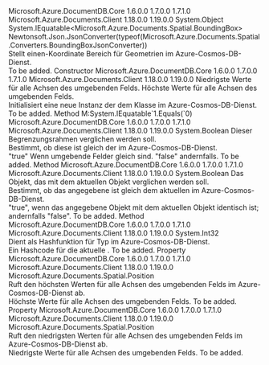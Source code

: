<Type Name="BoundingBox" FullName="Microsoft.Azure.Documents.Spatial.BoundingBox">
  <TypeSignature Language="C#" Value="public sealed class BoundingBox : IEquatable&lt;Microsoft.Azure.Documents.Spatial.BoundingBox&gt;" />
  <TypeSignature Language="ILAsm" Value=".class public auto ansi sealed beforefieldinit BoundingBox extends System.Object implements class System.IEquatable`1&lt;class Microsoft.Azure.Documents.Spatial.BoundingBox&gt;" />
  <TypeSignature Language="DocId" Value="T:Microsoft.Azure.Documents.Spatial.BoundingBox" />
  <TypeSignature Language="VB.NET" Value="Public NotInheritable Class BoundingBox&#xA;Implements IEquatable(Of BoundingBox)" />
  <TypeSignature Language="F#" Value="type BoundingBox = class&#xA;    interface IEquatable&lt;BoundingBox&gt;" />
  <AssemblyInfo>
    <AssemblyName>Microsoft.Azure.DocumentDB.Core</AssemblyName>
    <AssemblyVersion>1.6.0.0</AssemblyVersion>
    <AssemblyVersion>1.7.0.0</AssemblyVersion>
    <AssemblyVersion>1.7.1.0</AssemblyVersion>
  </AssemblyInfo>
  <AssemblyInfo>
    <AssemblyName>Microsoft.Azure.Documents.Client</AssemblyName>
    <AssemblyVersion>1.18.0.0</AssemblyVersion>
    <AssemblyVersion>1.19.0.0</AssemblyVersion>
  </AssemblyInfo>
  <Base>
    <BaseTypeName>System.Object</BaseTypeName>
  </Base>
  <Interfaces>
    <Interface>
      <InterfaceName>System.IEquatable&lt;Microsoft.Azure.Documents.Spatial.BoundingBox&gt;</InterfaceName>
    </Interface>
  </Interfaces>
  <Attributes>
    <Attribute>
      <AttributeName>Newtonsoft.Json.JsonConverter(typeof(Microsoft.Azure.Documents.Spatial.Converters.BoundingBoxJsonConverter))</AttributeName>
    </Attribute>
  </Attributes>
  <Docs>
    <summary>
            Stellt einen-Koordinate Bereich für Geometrien im Azure-Cosmos-DB-Dienst.
            </summary>
    <remarks>To be added.</remarks>
  </Docs>
  <Members>
    <Member MemberName=".ctor">
      <MemberSignature Language="C#" Value="public BoundingBox (Microsoft.Azure.Documents.Spatial.Position min, Microsoft.Azure.Documents.Spatial.Position max);" />
      <MemberSignature Language="ILAsm" Value=".method public hidebysig specialname rtspecialname instance void .ctor(class Microsoft.Azure.Documents.Spatial.Position min, class Microsoft.Azure.Documents.Spatial.Position max) cil managed" />
      <MemberSignature Language="DocId" Value="M:Microsoft.Azure.Documents.Spatial.BoundingBox.#ctor(Microsoft.Azure.Documents.Spatial.Position,Microsoft.Azure.Documents.Spatial.Position)" />
      <MemberSignature Language="VB.NET" Value="Public Sub New (min As Position, max As Position)" />
      <MemberSignature Language="F#" Value="new Microsoft.Azure.Documents.Spatial.BoundingBox : Microsoft.Azure.Documents.Spatial.Position * Microsoft.Azure.Documents.Spatial.Position -&gt; Microsoft.Azure.Documents.Spatial.BoundingBox" Usage="new Microsoft.Azure.Documents.Spatial.BoundingBox (min, max)" />
      <MemberType>Constructor</MemberType>
      <AssemblyInfo>
        <AssemblyName>Microsoft.Azure.DocumentDB.Core</AssemblyName>
        <AssemblyVersion>1.6.0.0</AssemblyVersion>
        <AssemblyVersion>1.7.0.0</AssemblyVersion>
        <AssemblyVersion>1.7.1.0</AssemblyVersion>
      </AssemblyInfo>
      <AssemblyInfo>
        <AssemblyName>Microsoft.Azure.Documents.Client</AssemblyName>
        <AssemblyVersion>1.18.0.0</AssemblyVersion>
        <AssemblyVersion>1.19.0.0</AssemblyVersion>
      </AssemblyInfo>
      <Parameters>
        <Parameter Name="min" Type="Microsoft.Azure.Documents.Spatial.Position" />
        <Parameter Name="max" Type="Microsoft.Azure.Documents.Spatial.Position" />
      </Parameters>
      <Docs>
        <param name="min">
            Niedrigste Werte für alle Achsen des umgebenden Felds.
            </param>
        <param name="max">
            Höchste Werte für alle Achsen des umgebenden Felds.
            </param>
        <summary>
            Initialisiert eine neue Instanz der dem <see cref="T:Microsoft.Azure.Documents.Spatial.BoundingBox" /> Klasse im Azure-Cosmos-DB-Dienst.
            </summary>
        <remarks>To be added.</remarks>
      </Docs>
    </Member>
    <Member MemberName="Equals">
      <MemberSignature Language="C#" Value="public bool Equals (Microsoft.Azure.Documents.Spatial.BoundingBox other);" />
      <MemberSignature Language="ILAsm" Value=".method public hidebysig newslot virtual instance bool Equals(class Microsoft.Azure.Documents.Spatial.BoundingBox other) cil managed" />
      <MemberSignature Language="DocId" Value="M:Microsoft.Azure.Documents.Spatial.BoundingBox.Equals(Microsoft.Azure.Documents.Spatial.BoundingBox)" />
      <MemberSignature Language="VB.NET" Value="Public Function Equals (other As BoundingBox) As Boolean" />
      <MemberSignature Language="F#" Value="override this.Equals : Microsoft.Azure.Documents.Spatial.BoundingBox -&gt; bool" Usage="boundingBox.Equals other" />
      <MemberType>Method</MemberType>
      <Implements>
        <InterfaceMember>M:System.IEquatable`1.Equals(`0)</InterfaceMember>
      </Implements>
      <AssemblyInfo>
        <AssemblyName>Microsoft.Azure.DocumentDB.Core</AssemblyName>
        <AssemblyVersion>1.6.0.0</AssemblyVersion>
        <AssemblyVersion>1.7.0.0</AssemblyVersion>
        <AssemblyVersion>1.7.1.0</AssemblyVersion>
      </AssemblyInfo>
      <AssemblyInfo>
        <AssemblyName>Microsoft.Azure.Documents.Client</AssemblyName>
        <AssemblyVersion>1.18.0.0</AssemblyVersion>
        <AssemblyVersion>1.19.0.0</AssemblyVersion>
      </AssemblyInfo>
      <ReturnValue>
        <ReturnType>System.Boolean</ReturnType>
      </ReturnValue>
      <Parameters>
        <Parameter Name="other" Type="Microsoft.Azure.Documents.Spatial.BoundingBox" />
      </Parameters>
      <Docs>
        <param name="other">
          <see cref="T:Microsoft.Azure.Documents.Spatial.BoundingBox" />Dieser Begrenzungsrahmen verglichen werden soll.</param>
        <summary>
            Bestimmt, ob diese <see cref="T:Microsoft.Azure.Documents.Spatial.BoundingBox" /> ist gleich der <paramref name="other" /> im Azure-Cosmos-DB-Dienst.
            </summary>
        <returns>
          <c>"true"</c> Wenn umgebende Felder gleich sind. <c>"false"</c> andernfalls.</returns>
        <remarks>To be added.</remarks>
      </Docs>
    </Member>
    <Member MemberName="Equals">
      <MemberSignature Language="C#" Value="public override bool Equals (object obj);" />
      <MemberSignature Language="ILAsm" Value=".method public hidebysig virtual instance bool Equals(object obj) cil managed" />
      <MemberSignature Language="DocId" Value="M:Microsoft.Azure.Documents.Spatial.BoundingBox.Equals(System.Object)" />
      <MemberSignature Language="VB.NET" Value="Public Overrides Function Equals (obj As Object) As Boolean" />
      <MemberSignature Language="F#" Value="override this.Equals : obj -&gt; bool" Usage="boundingBox.Equals obj" />
      <MemberType>Method</MemberType>
      <AssemblyInfo>
        <AssemblyName>Microsoft.Azure.DocumentDB.Core</AssemblyName>
        <AssemblyVersion>1.6.0.0</AssemblyVersion>
        <AssemblyVersion>1.7.0.0</AssemblyVersion>
        <AssemblyVersion>1.7.1.0</AssemblyVersion>
      </AssemblyInfo>
      <AssemblyInfo>
        <AssemblyName>Microsoft.Azure.Documents.Client</AssemblyName>
        <AssemblyVersion>1.18.0.0</AssemblyVersion>
        <AssemblyVersion>1.19.0.0</AssemblyVersion>
      </AssemblyInfo>
      <ReturnValue>
        <ReturnType>System.Boolean</ReturnType>
      </ReturnValue>
      <Parameters>
        <Parameter Name="obj" Type="System.Object" />
      </Parameters>
      <Docs>
        <param name="obj">Das Objekt, das mit dem aktuellen Objekt verglichen werden soll. </param>
        <summary>
            Bestimmt, ob das angegebene <see cref="T:Microsoft.Azure.Documents.Spatial.BoundingBox" /> ist gleich dem aktuellen <see cref="T:Microsoft.Azure.Documents.Spatial.BoundingBox" /> im Azure-Cosmos-DB-Dienst.
            </summary>
        <returns>
            "true", wenn das angegebene Objekt mit dem aktuellen Objekt identisch ist; andernfalls "false".
            </returns>
        <remarks>To be added.</remarks>
      </Docs>
    </Member>
    <Member MemberName="GetHashCode">
      <MemberSignature Language="C#" Value="public override int GetHashCode ();" />
      <MemberSignature Language="ILAsm" Value=".method public hidebysig virtual instance int32 GetHashCode() cil managed" />
      <MemberSignature Language="DocId" Value="M:Microsoft.Azure.Documents.Spatial.BoundingBox.GetHashCode" />
      <MemberSignature Language="VB.NET" Value="Public Overrides Function GetHashCode () As Integer" />
      <MemberSignature Language="F#" Value="override this.GetHashCode : unit -&gt; int" Usage="boundingBox.GetHashCode " />
      <MemberType>Method</MemberType>
      <AssemblyInfo>
        <AssemblyName>Microsoft.Azure.DocumentDB.Core</AssemblyName>
        <AssemblyVersion>1.6.0.0</AssemblyVersion>
        <AssemblyVersion>1.7.0.0</AssemblyVersion>
        <AssemblyVersion>1.7.1.0</AssemblyVersion>
      </AssemblyInfo>
      <AssemblyInfo>
        <AssemblyName>Microsoft.Azure.Documents.Client</AssemblyName>
        <AssemblyVersion>1.18.0.0</AssemblyVersion>
        <AssemblyVersion>1.19.0.0</AssemblyVersion>
      </AssemblyInfo>
      <ReturnValue>
        <ReturnType>System.Int32</ReturnType>
      </ReturnValue>
      <Parameters />
      <Docs>
        <summary>
            Dient als Hashfunktion für <see cref="T:Microsoft.Azure.Documents.Spatial.BoundingBox" /> Typ im Azure-Cosmos-DB-Dienst.
            </summary>
        <returns>
            Ein Hashcode für die aktuelle <see cref="T:Microsoft.Azure.Documents.Spatial.BoundingBox" />.
            </returns>
        <remarks>To be added.</remarks>
      </Docs>
    </Member>
    <Member MemberName="Max">
      <MemberSignature Language="C#" Value="public Microsoft.Azure.Documents.Spatial.Position Max { get; }" />
      <MemberSignature Language="ILAsm" Value=".property instance class Microsoft.Azure.Documents.Spatial.Position Max" />
      <MemberSignature Language="DocId" Value="P:Microsoft.Azure.Documents.Spatial.BoundingBox.Max" />
      <MemberSignature Language="VB.NET" Value="Public ReadOnly Property Max As Position" />
      <MemberSignature Language="F#" Value="member this.Max : Microsoft.Azure.Documents.Spatial.Position" Usage="Microsoft.Azure.Documents.Spatial.BoundingBox.Max" />
      <MemberType>Property</MemberType>
      <AssemblyInfo>
        <AssemblyName>Microsoft.Azure.DocumentDB.Core</AssemblyName>
        <AssemblyVersion>1.6.0.0</AssemblyVersion>
        <AssemblyVersion>1.7.0.0</AssemblyVersion>
        <AssemblyVersion>1.7.1.0</AssemblyVersion>
      </AssemblyInfo>
      <AssemblyInfo>
        <AssemblyName>Microsoft.Azure.Documents.Client</AssemblyName>
        <AssemblyVersion>1.18.0.0</AssemblyVersion>
        <AssemblyVersion>1.19.0.0</AssemblyVersion>
      </AssemblyInfo>
      <ReturnValue>
        <ReturnType>Microsoft.Azure.Documents.Spatial.Position</ReturnType>
      </ReturnValue>
      <Docs>
        <summary>
            Ruft den höchsten Werten für alle Achsen des umgebenden Felds im Azure-Cosmos-DB-Dienst ab.
            </summary>
        <value>
            Höchste Werte für alle Achsen des umgebenden Felds.
            </value>
        <remarks>To be added.</remarks>
      </Docs>
    </Member>
    <Member MemberName="Min">
      <MemberSignature Language="C#" Value="public Microsoft.Azure.Documents.Spatial.Position Min { get; }" />
      <MemberSignature Language="ILAsm" Value=".property instance class Microsoft.Azure.Documents.Spatial.Position Min" />
      <MemberSignature Language="DocId" Value="P:Microsoft.Azure.Documents.Spatial.BoundingBox.Min" />
      <MemberSignature Language="VB.NET" Value="Public ReadOnly Property Min As Position" />
      <MemberSignature Language="F#" Value="member this.Min : Microsoft.Azure.Documents.Spatial.Position" Usage="Microsoft.Azure.Documents.Spatial.BoundingBox.Min" />
      <MemberType>Property</MemberType>
      <AssemblyInfo>
        <AssemblyName>Microsoft.Azure.DocumentDB.Core</AssemblyName>
        <AssemblyVersion>1.6.0.0</AssemblyVersion>
        <AssemblyVersion>1.7.0.0</AssemblyVersion>
        <AssemblyVersion>1.7.1.0</AssemblyVersion>
      </AssemblyInfo>
      <AssemblyInfo>
        <AssemblyName>Microsoft.Azure.Documents.Client</AssemblyName>
        <AssemblyVersion>1.18.0.0</AssemblyVersion>
        <AssemblyVersion>1.19.0.0</AssemblyVersion>
      </AssemblyInfo>
      <ReturnValue>
        <ReturnType>Microsoft.Azure.Documents.Spatial.Position</ReturnType>
      </ReturnValue>
      <Docs>
        <summary>
            Ruft den niedrigsten Werten für alle Achsen des umgebenden Felds im Azure-Cosmos-DB-Dienst ab.
            </summary>
        <value>
            Niedrigste Werte für alle Achsen des umgebenden Felds.
            </value>
        <remarks>To be added.</remarks>
      </Docs>
    </Member>
  </Members>
</Type>